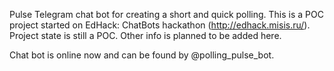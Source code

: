 Pulse
Telegram chat bot for creating a short and quick polling.
This is a POC project started on EdHack: ChatBots hackathon (http://edhack.misis.ru/).
Project state is still a POC.
Other info is planned to be added here.

Chat bot is online now and can be found by @polling_pulse_bot.
